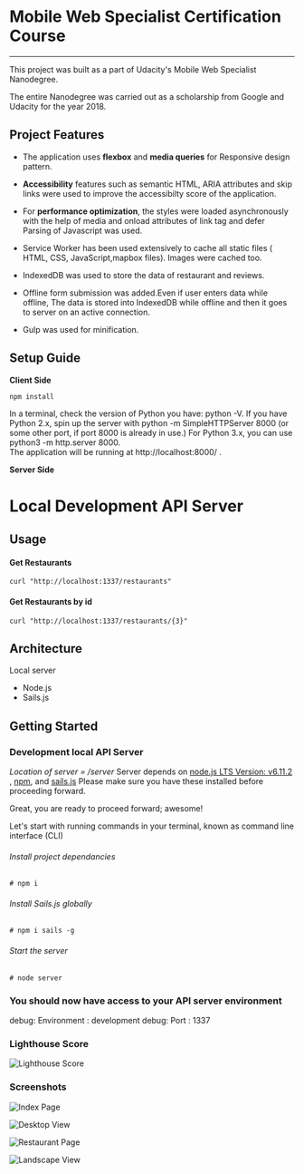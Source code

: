 # Mobile Web Specialist Certification Course
---
This project was built as a part of Udacity's Mobile Web Specialist Nanodegree.

The entire Nanodegree was carried out as a scholarship from Google and Udacity for the year 2018. 

Project Features
---
* The application uses **flexbox** and **media queries** for Responsive design pattern.

* **Accessibility** features such as semantic HTML, ARIA attributes and skip links were used to improve the accessibilty score of the application.

* For **performance optimization**, the styles were loaded asynchronously with the help of media and onload attributes of link tag and defer Parsing of Javascript was used. 

* Service Worker has been used extensively to cache all static files ( HTML, CSS, JavaScript,mapbox files). Images were cached too.

* IndexedDB was used to store the data of restaurant and reviews.

* Offline form submission was added.Even if user enters data while offline, The data is stored into IndexedDB while offline and then it goes to server on an active connection.

* Gulp was used for minification.

## Setup Guide
**Client Side**
   ```
   npm install
   ```
In a terminal, check the version of Python you have: python -V. If you have Python 2.x, spin up the server with python -m SimpleHTTPServer 8000 (or some other port, if port 8000 is already in use.) For Python 3.x, you can use python3 -m http.server 8000.   
The application will be running at http://localhost:8000/ .

**Server Side**

# Local Development API Server
## Usage
#### Get Restaurants
```
curl "http://localhost:1337/restaurants"
```
#### Get Restaurants by id
````
curl "http://localhost:1337/restaurants/{3}"
````

## Architecture
Local server
- Node.js
- Sails.js

## Getting Started

### Development local API Server
_Location of server = /server_
Server depends on [node.js LTS Version: v6.11.2 ](https://nodejs.org/en/download/), [npm](https://www.npmjs.com/get-npm), and [sails.js](http://sailsjs.com/)
Please make sure you have these installed before proceeding forward.

Great, you are ready to proceed forward; awesome!

Let's start with running commands in your terminal, known as command line interface (CLI)

###### Install project dependancies
```Install project dependancies
# npm i
```
###### Install Sails.js globally
```Install sails global
# npm i sails -g
```
###### Start the server
```Start server
# node server
```
### You should now have access to your API server environment
debug: Environment : development
debug: Port        : 1337

### Lighthouse Score
![Lighthouse Score](https://i.imgur.com/0amsJSS.png)

### Screenshots

![Index Page](https://i.imgur.com/q44zdJj.jpg)

![Desktop View](https://i.imgur.com/yAFvbOo.jpg)

![Restaurant Page](https://i.imgur.com/AZUykds.jpg)

![Landscape View](https://i.imgur.com/GSy1lwf.jpg)
